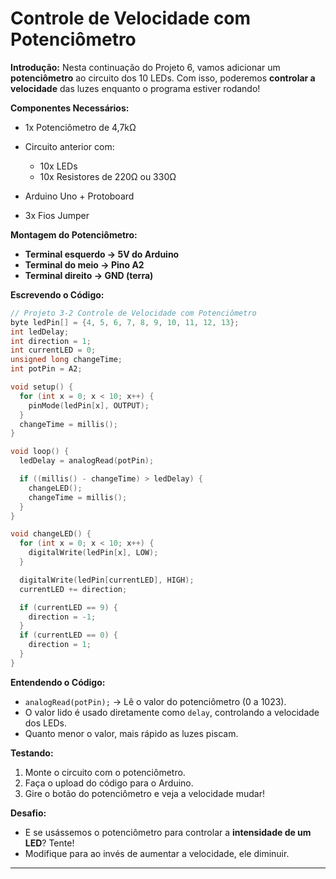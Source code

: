 # Controle de Velocidade com Potenciômetro

**Introdução:**
Nesta continuação do Projeto 6, vamos adicionar um **potenciômetro** ao circuito dos 10 LEDs. Com isso, poderemos **controlar a velocidade** das luzes enquanto o programa estiver rodando!

**Componentes Necessários:**

* 1x Potenciômetro de 4,7kΩ
* Circuito anterior com:

  * 10x LEDs
  * 10x Resistores de 220Ω ou 330Ω
* Arduino Uno + Protoboard
* 3x Fios Jumper

**Montagem do Potenciômetro:**

* **Terminal esquerdo → 5V do Arduino**
* **Terminal do meio → Pino A2**
* **Terminal direito → GND (terra)**

**Escrevendo o Código:**

```cpp
// Projeto 3-2 Controle de Velocidade com Potenciômetro
byte ledPin[] = {4, 5, 6, 7, 8, 9, 10, 11, 12, 13};
int ledDelay;
int direction = 1;
int currentLED = 0;
unsigned long changeTime;
int potPin = A2;

void setup() {
  for (int x = 0; x < 10; x++) {
    pinMode(ledPin[x], OUTPUT);
  }
  changeTime = millis();
}

void loop() {
  ledDelay = analogRead(potPin);

  if ((millis() - changeTime) > ledDelay) {
    changeLED();
    changeTime = millis();
  }
}

void changeLED() {
  for (int x = 0; x < 10; x++) {
    digitalWrite(ledPin[x], LOW);
  }

  digitalWrite(ledPin[currentLED], HIGH);
  currentLED += direction;

  if (currentLED == 9) {
    direction = -1;
  }
  if (currentLED == 0) {
    direction = 1;
  }
}
```

**Entendendo o Código:**

* `analogRead(potPin);` → Lê o valor do potenciômetro (0 a 1023).
* O valor lido é usado diretamente como `delay`, controlando a velocidade dos LEDs.
* Quanto menor o valor, mais rápido as luzes piscam.

**Testando:**

1. Monte o circuito com o potenciômetro.
2. Faça o upload do código para o Arduino.
3. Gire o botão do potenciômetro e veja a velocidade mudar!

**Desafio:**

* E se usássemos o potenciômetro para controlar a **intensidade de um LED**? Tente!
* Modifique para ao invés de aumentar a velocidade, ele diminuir.

---
